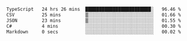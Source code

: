 <!--START_SECTION:waka-->

```txt
TypeScript   24 hrs 26 mins  ████████████████████████░   96.46 %
CSV          25 mins         ▒░░░░░░░░░░░░░░░░░░░░░░░░   01.66 %
JSON         23 mins         ▒░░░░░░░░░░░░░░░░░░░░░░░░   01.55 %
C#           4 mins          ░░░░░░░░░░░░░░░░░░░░░░░░░   00.30 %
Markdown     0 secs          ░░░░░░░░░░░░░░░░░░░░░░░░░   00.02 %
```

<!--END_SECTION:waka-->